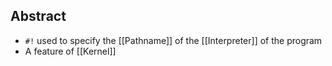 ## Abstract
- ``#!`` used to specify the [[Pathname]] of the [[Interpreter]] of the program
- A feature of [[Kernel]]